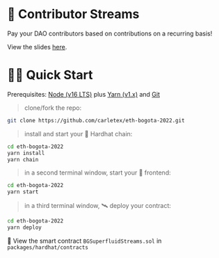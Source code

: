 #  🚀 Contributor Streams 

Pay your DAO contributors based on contributions on a recurring basis!

View the slides [here]( https://www.canva.com/design/DAFOis836EY/9T-DWlBAju3k3V7gBIUCGA/edit?utm_content=DAFOis836EY&utm_campaign=designshare&utm_medium=link2&utm_source=sharebutton).

# 🏄‍♂️ Quick Start

Prerequisites: [Node (v16 LTS)](https://nodejs.org/en/download/) plus [Yarn (v1.x)](https://classic.yarnpkg.com/en/docs/install/) and [Git](https://git-scm.com/downloads)

> clone/fork the repo:

```bash
git clone https://github.com/carletex/eth-bogota-2022.git
```

> install and start your 👷‍ Hardhat chain:

```bash
cd eth-bogota-2022
yarn install
yarn chain
```

> in a second terminal window, start your 📱 frontend:

```bash
cd eth-bogota-2022
yarn start
```

> in a third terminal window, 🛰 deploy your contract:

```bash
cd eth-bogota-2022
yarn deploy
```

🔏 View the smart contract `BGSuperfluidStreams.sol` in `packages/hardhat/contracts`
